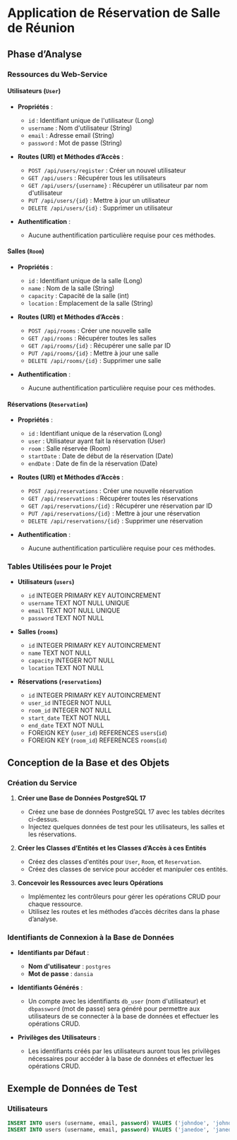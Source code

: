 # Application de Réservation de Salle de Réunion

## Phase d’Analyse

### Ressources du Web-Service

#### Utilisateurs (`User`)
- **Propriétés** :
  - `id` : Identifiant unique de l'utilisateur (Long)
  - `username` : Nom d'utilisateur (String)
  - `email` : Adresse email (String)
  - `password` : Mot de passe (String)

- **Routes (URI) et Méthodes d’Accès** :
  - `POST /api/users/register` : Créer un nouvel utilisateur
  - `GET /api/users` : Récupérer tous les utilisateurs
  - `GET /api/users/{username}` : Récupérer un utilisateur par nom d'utilisateur
  - `PUT /api/users/{id}` : Mettre à jour un utilisateur
  - `DELETE /api/users/{id}` : Supprimer un utilisateur

- **Authentification** :
  - Aucune authentification particulière requise pour ces méthodes.

#### Salles (`Room`)
- **Propriétés** :
  - `id` : Identifiant unique de la salle (Long)
  - `name` : Nom de la salle (String)
  - `capacity` : Capacité de la salle (int)
  - `location` : Emplacement de la salle (String)

- **Routes (URI) et Méthodes d’Accès** :
  - `POST /api/rooms` : Créer une nouvelle salle
  - `GET /api/rooms` : Récupérer toutes les salles
  - `GET /api/rooms/{id}` : Récupérer une salle par ID
  - `PUT /api/rooms/{id}` : Mettre à jour une salle
  - `DELETE /api/rooms/{id}` : Supprimer une salle

- **Authentification** :
  - Aucune authentification particulière requise pour ces méthodes.

#### Réservations (`Reservation`)
- **Propriétés** :
  - `id` : Identifiant unique de la réservation (Long)
  - `user` : Utilisateur ayant fait la réservation (User)
  - `room` : Salle réservée (Room)
  - `startDate` : Date de début de la réservation (Date)
  - `endDate` : Date de fin de la réservation (Date)

- **Routes (URI) et Méthodes d’Accès** :
  - `POST /api/reservations` : Créer une nouvelle réservation
  - `GET /api/reservations` : Récupérer toutes les réservations
  - `GET /api/reservations/{id}` : Récupérer une réservation par ID
  - `PUT /api/reservations/{id}` : Mettre à jour une réservation
  - `DELETE /api/reservations/{id}` : Supprimer une réservation

- **Authentification** :
  - Aucune authentification particulière requise pour ces méthodes.

### Tables Utilisées pour le Projet

- **Utilisateurs (`users`)**
  - `id` INTEGER PRIMARY KEY AUTOINCREMENT
  - `username` TEXT NOT NULL UNIQUE
  - `email` TEXT NOT NULL UNIQUE
  - `password` TEXT NOT NULL

- **Salles (`rooms`)**
  - `id` INTEGER PRIMARY KEY AUTOINCREMENT
  - `name` TEXT NOT NULL
  - `capacity` INTEGER NOT NULL
  - `location` TEXT NOT NULL

- **Réservations (`reservations`)**
  - `id` INTEGER PRIMARY KEY AUTOINCREMENT
  - `user_id` INTEGER NOT NULL
  - `room_id` INTEGER NOT NULL
  - `start_date` TEXT NOT NULL
  - `end_date` TEXT NOT NULL
  - FOREIGN KEY (`user_id`) REFERENCES `users`(`id`)
  - FOREIGN KEY (`room_id`) REFERENCES `rooms`(`id`)

## Conception de la Base et des Objets

### Création du Service

1. **Créer une Base de Données PostgreSQL 17**
   - Créez une base de données PostgreSQL 17 avec les tables décrites ci-dessus.
   - Injectez quelques données de test pour les utilisateurs, les salles et les réservations.

2. **Créer les Classes d’Entités et les Classes d’Accès à ces Entités**
   - Créez des classes d'entités pour `User`, `Room`, et `Reservation`.
   - Créez des classes de service pour accéder et manipuler ces entités.

3. **Concevoir les Ressources avec leurs Opérations**
   - Implémentez les contrôleurs pour gérer les opérations CRUD pour chaque ressource.
   - Utilisez les routes et les méthodes d’accès décrites dans la phase d’analyse.

### Identifiants de Connexion à la Base de Données

- **Identifiants par Défaut** :
  - **Nom d'utilisateur** : `postgres`
  - **Mot de passe** : `dansia`

- **Identifiants Générés** :
  - Un compte avec les identifiants `db_user` (nom d'utilisateur) et `dbpassword` (mot de passe) sera généré pour permettre aux utilisateurs de se connecter à la base de données et effectuer les opérations CRUD.

- **Privilèges des Utilisateurs** :
  - Les identifiants créés par les utilisateurs auront tous les privilèges nécessaires pour accéder à la base de données et effectuer les opérations CRUD.

## Exemple de Données de Test

### Utilisateurs
```sql
INSERT INTO users (username, email, password) VALUES ('johndoe', 'johndoe@example.com', 'password123');
INSERT INTO users (username, email, password) VALUES ('janedoe', 'janedoe@example.com', 'password456');
